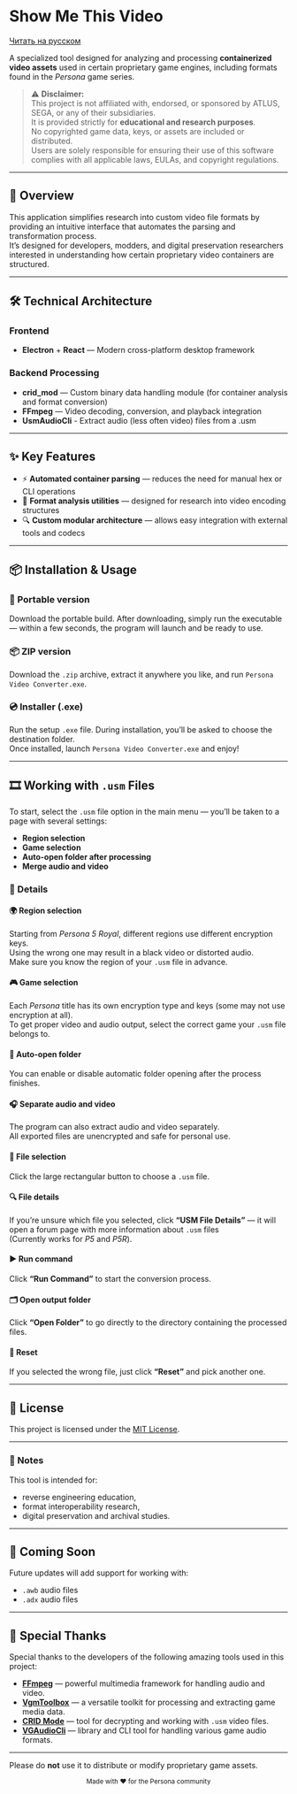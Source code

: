 # Show Me This Video
[Читать на русском](./README_RUS.md)

A specialized tool designed for analyzing and processing **containerized video assets** used in certain proprietary game engines, including formats found in the *Persona* game series.

> ⚠️ **Disclaimer:**  
> This project is not affiliated with, endorsed, or sponsored by ATLUS, SEGA, or any of their subsidiaries.  
> It is provided strictly for **educational and research purposes**.  
> No copyrighted game data, keys, or assets are included or distributed.  
> Users are solely responsible for ensuring their use of this software complies with all applicable laws, EULAs, and copyright regulations.

---

## 🚀 Overview

This application simplifies research into custom video file formats by providing an intuitive interface that automates the parsing and transformation process.  
It’s designed for developers, modders, and digital preservation researchers interested in understanding how certain proprietary video containers are structured.

---

## 🛠️ Technical Architecture

### Frontend
- **Electron** + **React** — Modern cross-platform desktop framework

### Backend Processing
- **crid_mod** — Custom binary data handling module (for container analysis and format conversion)
- **FFmpeg** — Video decoding, conversion, and playback integration
- **UsmAudioCli** - Extract audio (less often video) files from a .usm

---

## ✨ Key Features

- ⚡ **Automated container parsing** — reduces the need for manual hex or CLI operations
- 🔧 **Format analysis utilities** — designed for research into video encoding structures
- 🔍 **Custom modular architecture** — allows easy integration with external tools and codecs

---

## 📦 Installation & Usage

### 🧩 Portable version
Download the portable build. After downloading, simply run the executable — within a few seconds, the program will launch and be ready to use.

### 📦 ZIP version
Download the `.zip` archive, extract it anywhere you like, and run `Persona Video Converter.exe`.

### 💿 Installer (.exe)
Run the setup `.exe` file. During installation, you’ll be asked to choose the destination folder.  
Once installed, launch `Persona Video Converter.exe` and enjoy!

---

## 🎞️ Working with `.usm` Files

To start, select the `.usm` file option in the main menu — you’ll be taken to a page with several settings:

- **Region selection**  
- **Game selection**  
- **Auto-open folder after processing**  
- **Merge audio and video**

### 🧠 Details

#### 🌍 Region selection
Starting from *Persona 5 Royal*, different regions use different encryption keys.  
Using the wrong one may result in a black video or distorted audio.  
Make sure you know the region of your `.usm` file in advance.

#### 🎮 Game selection
Each *Persona* title has its own encryption type and keys (some may not use encryption at all).  
To get proper video and audio output, select the correct game your `.usm` file belongs to.

#### 📂 Auto-open folder
You can enable or disable automatic folder opening after the process finishes.

#### 🎧 Separate audio and video
The program can also extract audio and video separately.  
All exported files are unencrypted and safe for personal use.

#### 📁 File selection
Click the large rectangular button to choose a `.usm` file.

#### 🔍 File details
If you’re unsure which file you selected, click **“USM File Details”** — it will open a forum page with more information about `.usm` files  
(Currently works for *P5* and *P5R*).

#### ▶️ Run command
Click **“Run Command”** to start the conversion process.

#### 🗂️ Open output folder
Click **“Open Folder”** to go directly to the directory containing the processed files.

#### 🔄 Reset
If you selected the wrong file, just click **“Reset”** and pick another one.

---


## 📜 License

This project is licensed under the [MIT License](./LICENSE).

---

### 🧠 Notes

This tool is intended for:
- reverse engineering education,
- format interoperability research,
- digital preservation and archival studies.

---

## 🚧 Coming Soon

Future updates will add support for working with:
- `.awb` audio files  
- `.adx` audio files

---

## 🙏 Special Thanks

Special thanks to the developers of the following amazing tools used in this project:

- [**FFmpeg**](https://github.com/FFmpeg/FFmpeg) — powerful multimedia framework for handling audio and video.  
- [**VgmToolbox**](https://github.com/Manicsteiner/VGMToolbox) — a versatile toolkit for processing and extracting game media data.  
- [**CRID Mode**](https://github.com/kokarare1212/CRID-usm-Decrypter) — tool for decrypting and working with `.usm` video files.  
- [**VGAudioCli**](https://github.com/Thealexbarney/VGAudio) — library and CLI tool for handling various game audio formats.

---

Please do **not** use it to distribute or modify proprietary game assets.

<p align="center">
  <sub>Made with ❤️ for the Persona community</sub>
</p>